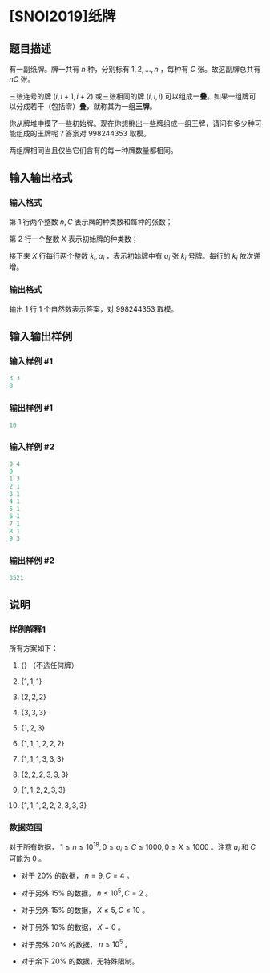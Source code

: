# [SNOI2019]纸牌

## 题目描述

有一副纸牌。牌一共有 $n$ 种，分别标有 $1,2,...,n$ ，每种有 $C$ 张。故这副牌总共有 $nC$ 张。

三张连号的牌 $(i,i+1,i+2)$ 或三张相同的牌 $(i,i,i)$ 可以组成一**叠**。如果一组牌可以分成若干（包括零）**叠**，就称其为一组**王牌**。

你从牌堆中摸了一些初始牌。现在你想挑出一些牌组成一组王牌，请问有多少种可能组成的王牌呢？答案对 $998244353$ 取模。

两组牌相同当且仅当它们含有的每一种牌数量都相同。

## 输入输出格式

### 输入格式

第 $1$ 行两个整数 $n,C$ 表示牌的种类数和每种的张数；

第 $2$ 行一个整数 $X$ 表示初始牌的种类数；

接下来 $X$ 行每行两个整数 $k_i,a_i$ ，表示初始牌中有 $a_i$ 张 $k_i$ 号牌。每行的 $k_i$ 依次递增。

### 输出格式

输出 $1$ 行 $1$ 个自然数表示答案，对 $998244353$ 取模。

## 输入输出样例

### 输入样例 #1

```cpp
3 3
0
```


### 输出样例 #1

```cpp
10
```


### 输入样例 #2

```cpp
9 4
9
1 3
2 1
3 1
4 1
5 1
6 1
7 1
8 1
9 3
```


### 输出样例 #2

```cpp
3521
```


## 说明

### 样例解释1

所有方案如下：

1. $\{\}$ （不选任何牌）

2. $\{1,1,1\}$

3. $\{2,2,2\}$

4. $\{3,3,3\}$

5. $\{1,2,3\}$

6. $\{1,1,1,2,2,2\}$

7. $\{1,1,1,3,3,3\}$

8. $\{2,2,2,3,3,3\}$

9. $\{1,1,2,2,3,3\}$

10. $\{1,1,1,2,2,2,3,3,3\}$

### 数据范围

对于所有数据， $1\leq n\leq 10^{18},0\leq a_i\leq C\leq 1000,0\leq X\leq 1000$ 。注意 $a_i$ 和 $C$ 可能为 $0$ 。

- 对于 $20\%$ 的数据， $n=9,C=4$ 。

- 对于另外 $15\%$ 的数据， $n\leq 10^5,C=2$ 。

- 对于另外 $15\%$ 的数据， $X\leq 5,C\leq 10$ 。

- 对于另外 $10\%$ 的数据， $X=0$ 。

- 对于另外 $20\%$ 的数据， $n\leq 10^5$ 。

- 对于余下 $20\%$ 的数据，无特殊限制。

